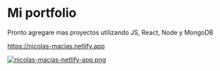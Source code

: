 # Mi portfolio
Pronto agregare mas proyectos utilizando JS, React, Node y MongoDB

https://nicolas-macias.netlify.app

[![nicolas-macias-netlify-app.png](https://i.postimg.cc/xdvtR4MJ/nicolas-macias-netlify-app.png)](https://postimg.cc/Y4S628XM)
